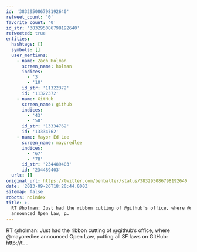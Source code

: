 ```yaml
---
id: '383295086798192640'
retweet_count: '0'
favorite_count: '0'
id_str: '383295086798192640'
retweeted: true
entities:
  hashtags: []
  symbols: []
  user_mentions:
    - name: Zach Holman
      screen_name: holman
      indices:
        - '3'
        - '10'
      id_str: '11322372'
      id: '11322372'
    - name: GitHub
      screen_name: github
      indices:
        - '43'
        - '50'
      id_str: '13334762'
      id: '13334762'
    - name: Mayor Ed Lee
      screen_name: mayoredlee
      indices:
        - '67'
        - '78'
      id_str: '234489403'
      id: '234489403'
  urls: []
original_url: https://twitter.com/benbalter/status/383295086798192640
date: '2013-09-26T18:20:44.000Z'
sitemap: false
robots: noindex
title: >-
  RT @holman: Just had the ribbon cutting of @github’s office, where @mayoredlee
  announced Open Law, p…
---
```


RT @holman: Just had the ribbon cutting of @github’s office, where @mayoredlee announced Open Law, putting all SF laws on GitHub: http://t.…